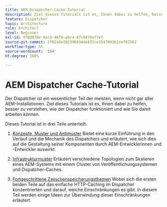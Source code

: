 ```yaml
---
title: AEM Dispatcher-Cache-Tutorial
description: Ziel dieses Tutorials ist es, Ihnen dabei zu helfen, besser zu verstehen, wie der Dispatcher funktioniert und wie Sie damit arbeiten können.
feature: Dispatcher
topic: Architecture
role: Architect
level: Beginner
exl-id: 9780870e-9ac6-46f9-abc4-87c9470ef7e7
source-git-commit: 2f02a4e202390434de831ce1547001b2cef01562
workflow-type: ht
source-wordcount: '154'
ht-degree: 100%

---
```


# AEM Dispatcher Cache-Tutorial

Der Dispatcher ist ein wesentlicher Teil der meisten, wenn nicht gar aller AEM-Installationen. Ziel dieses Tutorials ist es, Ihnen dabei zu helfen, besser zu verstehen, wie der Dispatcher funktioniert und wie Sie damit arbeiten können.

Dieses Tutorial ist in drei Teile unterteilt.

1. [Konzepte, Muster und Antimuster](chapter-1.md)
Bietet eine kurze Einführung in den Verlauf und die Mechanik des Dispatchers und erläutert, wie sich dies auf die Gestaltung seiner Komponenten durch AEM-Entwicklerinnen und -Entwickler auswirkt.

1. [Infrastrukturmuster](chapter-2.md)
Erläutert verschiedene Topologien zum Skalieren eines AEM-Systems mit einem Cluster von Veröffentlichungssystemen und Dispatcher-Caches.

1. [Fortgeschrittene Zwischenspeicherungsthemen](chapter-3.md)
Wobei sich die ersten beiden Teile auf das einfache HTTP-Caching im Dispatcher konzentrierten und darauf, welche Einschränkungen es gibt. In diesem Teil werden einige Ideen zur Überwindung dieser Einschränkungen erläutert.
